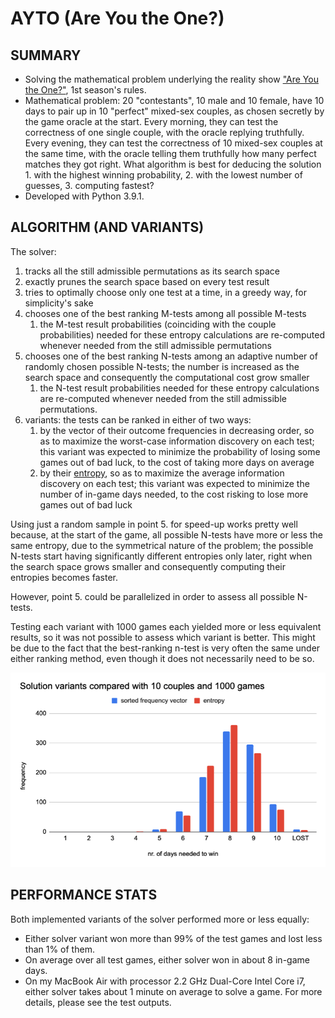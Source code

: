 # AYTO (Are You the One?)

SUMMARY
-------
- Solving the mathematical problem underlying the reality show ["Are You the One?"](https://en.wikipedia.org/wiki/Are_You_the_One%3F), 1st season's rules.
- Mathematical problem: 20 "contestants", 10 male and 10 female, have 10 days to pair up in 10 "perfect" mixed-sex couples, as chosen secretly by the game oracle at the start. Every morning, they can test the correctness of one single couple, with the oracle replying truthfully. Every evening, they can test the correctness of 10 mixed-sex couples at the same time, with the oracle telling them truthfully how many perfect matches they got right. What algorithm is best for deducing the solution 1. with the highest winning probability, 2. with the lowest number of guesses, 3. computing fastest?
- Developed with Python 3.9.1.

ALGORITHM (AND VARIANTS)
------------------------
The solver:
1. tracks all the still admissible permutations as its search space
2. exactly prunes the search space based on every test result
3. tries to optimally choose only one test at a time, in a greedy way, for simplicity's sake
4. chooses one of the best ranking M-tests among all possible M-tests
    1. the M-test result probabilities (coinciding with the couple probabilities) needed for these entropy calculations are re-computed whenever needed from the still admissible permutations
5. chooses one of the best ranking N-tests among an adaptive number of randomly chosen possible N-tests; the number is increased as the search space and consequently the computational cost grow smaller
    1. the N-test result probabilities needed for these entropy calculations are re-computed whenever needed from the still admissible permutations.
6. variants: the tests can be ranked in either of two ways:
    1. by the vector of their outcome frequencies in decreasing order, so as to maximize the worst-case information discovery on each test; this variant was expected to minimize the probability of losing some games out of bad luck, to the cost of taking more days on average
    2. by their [entropy](https://en.wikipedia.org/wiki/Entropy_(information_theory)), so as to maximize the average information discovery on each test; this variant was expected to minimize the number of in-game days needed, to the cost risking to lose more games out of bad luck

Using just a random sample in point 5. for speed-up works pretty well because, at the start of the game, all possible N-tests have more or less the same entropy, due to the symmetrical nature of the problem; the possible N-tests start having significantly different entropies only later, right when the search space grows smaller and consequently computing their entropies becomes faster.

However, point 5. could be parallelized in order to assess all possible N-tests.

Testing each variant with 1000 games each yielded more or less equivalent results, so it was not possible to assess which variant is better. This might be due to the fact that the best-ranking n-test is very often the same under either ranking method, even though it does not necessarily need to be so.

![chart comparing the two solution variants](https://github.com/stefperf/ayto/blob/main/comparison%20of%20solution%20variants.png)

PERFORMANCE STATS
-----------------
Both implemented variants of the solver performed more or less equally:
- Either solver variant won more than 99% of the test games and lost less than 1% of them.
- On average over all test games, either solver won in about 8 in-game days.
- On my MacBook Air with processor 2.2 GHz Dual-Core Intel Core i7, either solver takes about 1 minute on average to solve a game.
For more details, please see the test outputs.
